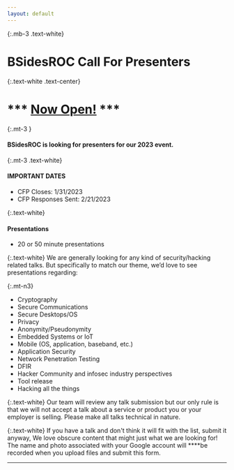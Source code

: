 ```yaml
---
layout: default
---
```

{:.mb-3 .text-white}
# BSidesROC Call For Presenters

{:.text-white .text-center}
# \*** [Now Open!](https://forms.gle/FU36QBuPHdVcb3RL7) **\*

{:.mt-3 }
#### BSidesROC is looking for presenters for our 2023 event. 

{:.mt-3 .text-white}
#### IMPORTANT DATES
  - CFP Closes: 1/31/2023
  - CFP Responses Sent: 2/21/2023

{:.text-white}
#### Presentations
  - 20 or 50 minute presentations

{:.text-white}
We are generally looking for any kind of security/hacking related talks. But specifically to match our theme, we’d love to see presentations regarding:

{:.mt-n3}
- Cryptography
- Secure Communications
- Secure Desktops/OS
- Privacy
- Anonymity/Pseudonymity
- Embedded Systems or IoT
- Mobile (OS, application, baseband, etc.)
- Application Security
- Network Penetration Testing
- DFIR
- Hacker Community and infosec industry perspectives
- Tool release
- Hacking all the things

{:.text-white}
Our team will review any talk submission but our only rule is that we will not accept a talk about a service or product you or your employer is selling. Please make all talks technical in nature.

{:.text-white}
If you have a talk and don't think it will fit with the list, submit it anyway, We love obscure content that might just what we are looking for!
The name and photo associated with your Google account will ****be recorded when you upload files and submit this form.

***

